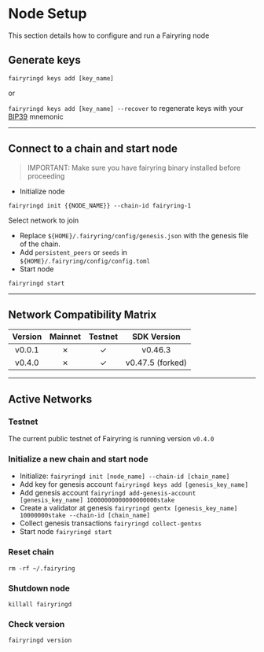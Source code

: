# Node Setup

This section details how to configure and run a Fairyring node

## Generate keys

`fairyringd keys add [key_name]`

or

`fairyringd keys add [key_name] --recover` to regenerate keys with your [BIP39](https://github.com/bitcoin/bips/tree/master/bip-0039) mnemonic

---

## Connect to a chain and start node

> IMPORTANT: Make sure you have fairyring binary installed before proceeding

- Initialize node

```shell
fairyringd init {{NODE_NAME}} --chain-id fairyring-1
```

Select network to join

- Replace `${HOME}/.fairyring/config/genesis.json` with the genesis file of the chain.
- Add `persistent_peers` or `seeds` in `${HOME}/.fairyring/config/config.toml`
- Start node

```shell
fairyringd start
```

---

## Network Compatibility Matrix

| Version | Mainnet | Testnet |    SDK Version   |
|:-------:|:-------:|:-------:|:----------------:|
|  v0.0.1 |    ✗    |    ✓    |      v0.46.3     |
|  v0.4.0 |    ✗    |    ✓    | v0.47.5 (forked) |

---

## Active Networks

### Testnet

The current public testnet of Fairyring is running version `v0.4.0`

### Initialize a new chain and start node

- Initialize: `fairyringd init [node_name] --chain-id [chain_name]`
- Add key for genesis account `fairyringd keys add [genesis_key_name]`
- Add genesis account `fairyringd add-genesis-account [genesis_key_name] 10000000000000000000stake`
- Create a validator at genesis `fairyringd gentx [genesis_key_name] 10000000stake --chain-id [chain_name]`
- Collect genesis transactions `fairyringd collect-gentxs`
- Start node `fairyringd start`

### Reset chain

```shell
rm -rf ~/.fairyring
```

### Shutdown node

```shell
killall fairyringd
```

### Check version

```shell
fairyringd version
```
